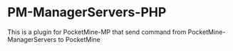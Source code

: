 # PM-ManagerServers-PHP
This is a plugin for PocketMine-MP that send command from PocketMine-ManagerServers to PocketMine
